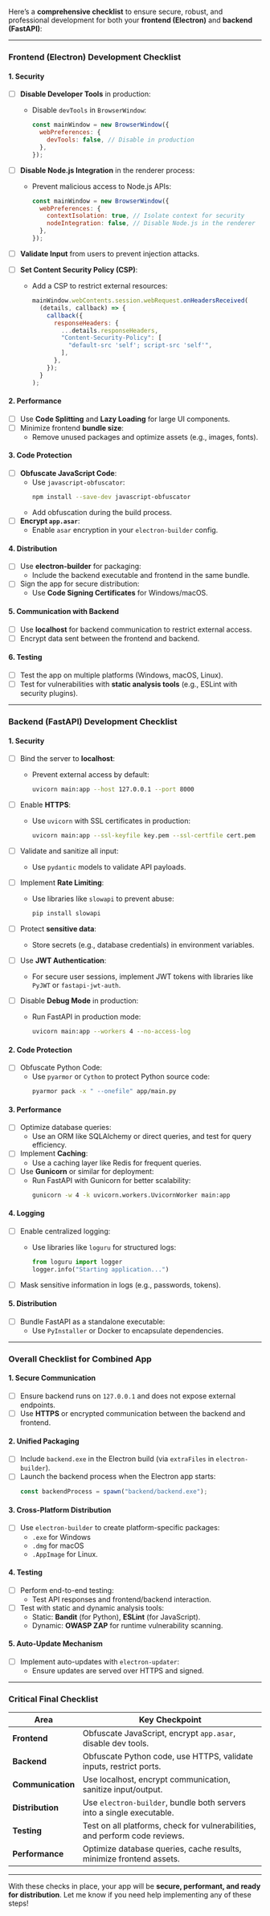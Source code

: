 Here’s a **comprehensive checklist** to ensure secure, robust, and professional development for both your **frontend (Electron)** and **backend (FastAPI)**:

---

### **Frontend (Electron) Development Checklist**

#### **1. Security**

- [ ] **Disable Developer Tools** in production:

  - Disable `devTools` in `BrowserWindow`:
    ```javascript
    const mainWindow = new BrowserWindow({
      webPreferences: {
        devTools: false, // Disable in production
      },
    });
    ```

- [ ] **Disable Node.js Integration** in the renderer process:

  - Prevent malicious access to Node.js APIs:
    ```javascript
    const mainWindow = new BrowserWindow({
      webPreferences: {
        contextIsolation: true, // Isolate context for security
        nodeIntegration: false, // Disable Node.js in the renderer
      },
    });
    ```

- [ ] **Validate Input** from users to prevent injection attacks.
- [ ] **Set Content Security Policy (CSP)**:
  - Add a CSP to restrict external resources:
    ```javascript
    mainWindow.webContents.session.webRequest.onHeadersReceived(
      (details, callback) => {
        callback({
          responseHeaders: {
            ...details.responseHeaders,
            "Content-Security-Policy": [
              "default-src 'self'; script-src 'self'",
            ],
          },
        });
      }
    );
    ```

#### **2. Performance**

- [ ] Use **Code Splitting** and **Lazy Loading** for large UI components.
- [ ] Minimize frontend **bundle size**:
  - Remove unused packages and optimize assets (e.g., images, fonts).

#### **3. Code Protection**

- [ ] **Obfuscate JavaScript Code**:
  - Use `javascript-obfuscator`:
    ```bash
    npm install --save-dev javascript-obfuscator
    ```
  - Add obfuscation during the build process.
- [ ] **Encrypt `app.asar`**:
  - Enable `asar` encryption in your `electron-builder` config.

#### **4. Distribution**

- [ ] Use **electron-builder** for packaging:
  - Include the backend executable and frontend in the same bundle.
- [ ] Sign the app for secure distribution:
  - Use **Code Signing Certificates** for Windows/macOS.

#### **5. Communication with Backend**

- [ ] Use **localhost** for backend communication to restrict external access.
- [ ] Encrypt data sent between the frontend and backend.

#### **6. Testing**

- [ ] Test the app on multiple platforms (Windows, macOS, Linux).
- [ ] Test for vulnerabilities with **static analysis tools** (e.g., ESLint with security plugins).

---

### **Backend (FastAPI) Development Checklist**

#### **1. Security**

- [ ] Bind the server to **localhost**:

  - Prevent external access by default:
    ```bash
    uvicorn main:app --host 127.0.0.1 --port 8000
    ```

- [ ] Enable **HTTPS**:

  - Use `uvicorn` with SSL certificates in production:
    ```bash
    uvicorn main:app --ssl-keyfile key.pem --ssl-certfile cert.pem
    ```

- [ ] Validate and sanitize all input:
  - Use `pydantic` models to validate API payloads.
- [ ] Implement **Rate Limiting**:

  - Use libraries like `slowapi` to prevent abuse:
    ```bash
    pip install slowapi
    ```

- [ ] Protect **sensitive data**:

  - Store secrets (e.g., database credentials) in environment variables.

- [ ] Use **JWT Authentication**:

  - For secure user sessions, implement JWT tokens with libraries like `PyJWT` or `fastapi-jwt-auth`.

- [ ] Disable **Debug Mode** in production:
  - Run FastAPI in production mode:
    ```bash
    uvicorn main:app --workers 4 --no-access-log
    ```

#### **2. Code Protection**

- [ ] Obfuscate Python Code:
  - Use `pyarmor` or `Cython` to protect Python source code:
    ```bash
    pyarmor pack -x " --onefile" app/main.py
    ```

#### **3. Performance**

- [ ] Optimize database queries:
  - Use an ORM like SQLAlchemy or direct queries, and test for query efficiency.
- [ ] Implement **Caching**:
  - Use a caching layer like Redis for frequent queries.
- [ ] Use **Gunicorn** or similar for deployment:
  - Run FastAPI with Gunicorn for better scalability:
    ```bash
    gunicorn -w 4 -k uvicorn.workers.UvicornWorker main:app
    ```

#### **4. Logging**

- [ ] Enable centralized logging:

  - Use libraries like `loguru` for structured logs:
    ```python
    from loguru import logger
    logger.info("Starting application...")
    ```

- [ ] Mask sensitive information in logs (e.g., passwords, tokens).

#### **5. Distribution**

- [ ] Bundle FastAPI as a standalone executable:
  - Use `PyInstaller` or Docker to encapsulate dependencies.

---

### **Overall Checklist for Combined App**

#### **1. Secure Communication**

- [ ] Ensure backend runs on `127.0.0.1` and does not expose external endpoints.
- [ ] Use **HTTPS** or encrypted communication between the backend and frontend.

#### **2. Unified Packaging**

- [ ] Include `backend.exe` in the Electron build (via `extraFiles` in `electron-builder`).
- [ ] Launch the backend process when the Electron app starts:
  ```javascript
  const backendProcess = spawn("backend/backend.exe");
  ```

#### **3. Cross-Platform Distribution**

- [ ] Use `electron-builder` to create platform-specific packages:
  - `.exe` for Windows
  - `.dmg` for macOS
  - `.AppImage` for Linux.

#### **4. Testing**

- [ ] Perform end-to-end testing:
  - Test API responses and frontend/backend interaction.
- [ ] Test with static and dynamic analysis tools:
  - Static: **Bandit** (for Python), **ESLint** (for JavaScript).
  - Dynamic: **OWASP ZAP** for runtime vulnerability scanning.

#### **5. Auto-Update Mechanism**

- [ ] Implement auto-updates with `electron-updater`:
  - Ensure updates are served over HTTPS and signed.

---

### **Critical Final Checklist**

| Area              | Key Checkpoint                                                              |
| ----------------- | --------------------------------------------------------------------------- |
| **Frontend**      | Obfuscate JavaScript, encrypt `app.asar`, disable dev tools.                |
| **Backend**       | Obfuscate Python code, use HTTPS, validate inputs, restrict ports.          |
| **Communication** | Use localhost, encrypt communication, sanitize input/output.                |
| **Distribution**  | Use `electron-builder`, bundle both servers into a single executable.       |
| **Testing**       | Test on all platforms, check for vulnerabilities, and perform code reviews. |
| **Performance**   | Optimize database queries, cache results, minimize frontend assets.         |

---

With these checks in place, your app will be **secure, performant, and ready for distribution**. Let me know if you need help implementing any of these steps!
